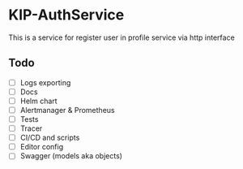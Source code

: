 # KIP-AuthService
This is a service for register user in profile service via http interface

## Todo
- [ ] Logs exporting
- [ ] Docs
- [ ] Helm chart
- [ ] Alertmanager & Prometheus
- [ ] Tests
- [ ] Tracer
- [ ] CI/CD and scripts
- [ ] Editor config
- [ ] Swagger (models aka objects)
